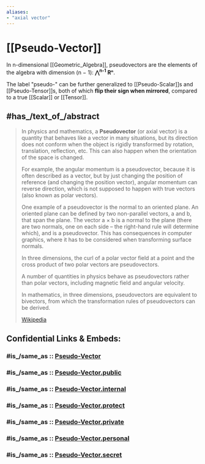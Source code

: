 ```yaml
---
aliases:
- "axial vector"
---
```


# [[Pseudo-Vector]] 

In n-dimensional [[Geometric_Algebra]], 
pseudovectors are the 
elements of the algebra with dimension (n − 1): __⋀<sup>n-1</sup> Rⁿ__. 

The label "pseudo-" can be further generalized 
to [[Pseudo-Scalar]]s and [[Pseudo-Tensor]]s, 
both of which __flip their sign when mirrored__, 
compared to a true [[Scalar]] or [[Tensor]].

## #has_/text_of_/abstract 

> In physics and mathematics, a **Pseudovector** (or axial vector) 
> is a quantity that behaves like a vector in many situations, 
> but its direction does not conform 
> when the object is rigidly transformed by 
> rotation, translation, reflection, etc. 
> This can also happen when the orientation of the space is changed. 
> 
> For example, the angular momentum is a pseudovector, 
> because it is often described as a vector, 
> but by just changing the position of reference 
> (and changing the position vector), 
> angular momentum can reverse direction, 
> which is not supposed to happen with true vectors 
> (also known as polar vectors).
> 
> One example of a pseudovector is the normal to an oriented plane. An oriented plane can be defined by two non-parallel vectors, a and b, that span the plane. 
> The vector a × b is a normal to the plane 
> (there are two normals, one on each side – 
> the right-hand rule will determine which), and is a pseudovector. 
> This has consequences in computer graphics, 
> where it has to be considered when transforming surface normals.
>
> In three dimensions, the curl of a polar vector field at a point 
> and the cross product of two polar vectors are pseudovectors.
> 
> A number of quantities in physics behave as pseudovectors 
> rather than polar vectors, 
> including magnetic field and angular velocity. 
> 
> In mathematics, in three dimensions, 
> pseudovectors are equivalent to bivectors, 
> from which the transformation rules of pseudovectors can be derived. 
> 
> [Wikipedia](https://en.wikipedia.org/wiki/Pseudovector)


## Confidential Links & Embeds: 

### #is_/same_as :: [Pseudo-Vector](/_Standards/Mathematics/Geometry/Pseudo-Vector.md) 

### #is_/same_as :: [Pseudo-Vector.public](/_public/Mathematics/Geometry/Pseudo-Vector.public.md) 

### #is_/same_as :: [Pseudo-Vector.internal](/_internal/Mathematics/Geometry/Pseudo-Vector.internal.md) 

### #is_/same_as :: [Pseudo-Vector.protect](/_protect/Mathematics/Geometry/Pseudo-Vector.protect.md) 

### #is_/same_as :: [Pseudo-Vector.private](/_private/Mathematics/Geometry/Pseudo-Vector.private.md) 

### #is_/same_as :: [Pseudo-Vector.personal](/_personal/Mathematics/Geometry/Pseudo-Vector.personal.md) 

### #is_/same_as :: [Pseudo-Vector.secret](/_secret/Mathematics/Geometry/Pseudo-Vector.secret.md)

